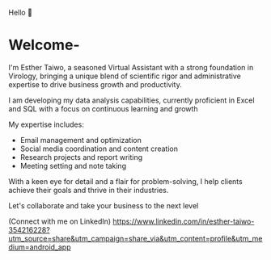 Hello 👋 

# Welcome-

I'm Esther Taiwo, a seasoned Virtual Assistant with a strong foundation in Virology, bringing a unique blend of scientific rigor and administrative expertise to drive business growth and productivity.

I am developing my data analysis capabilities, currently proficient in Excel and SQL with a focus on continuous learning and growth 
 
 My expertise includes:
 
 - Email management and optimization
 - Social media coordination and content creation
 - Research projects and report writing
 - Meeting setting and note taking 
 
 With a keen eye for detail and a flair for problem-solving, I help clients achieve their goals and thrive in their industries.
 
 Let's collaborate and take your business to the next level
 
 (Connect with me on LinkedIn) https://www.linkedin.com/in/esther-taiwo-354216228?utm_source=share&utm_campaign=share_via&utm_content=profile&utm_medium=android_app

